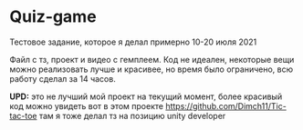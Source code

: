 # Quiz-game
Тестовое задание, которое я делал примерно 10-20 июля 2021

Файл с тз, проект и видео с гемплеем. Код не идеален, некоторые вещи можно реализовать лучше и красивее, но время было ограничено, всю работу сделал за 14 часов.

**UPD:** это не лучший мой проект на текущий момент, более красивый код можно увидеть вот в этом проекте https://github.com/Dimch11/Tic-tac-toe
там я тоже делал тз на позицию unity developer
